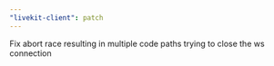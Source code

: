 ```yaml
---
"livekit-client": patch
---
```


Fix abort race resulting in multiple code paths trying to close the ws connection
